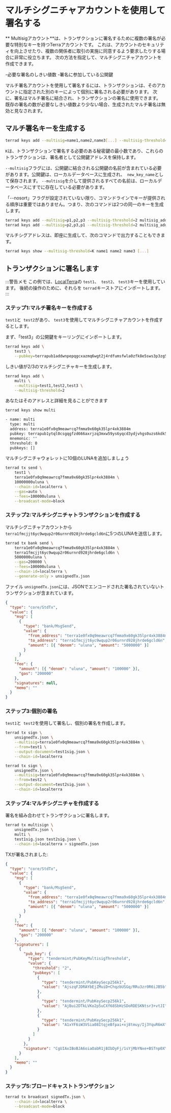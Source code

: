 # マルチシグニチャアカウントを使用して署名する

** Multisigアカウント**は、トランザクションに署名するために複数の署名が必要な特別なキーを持つTerraアカウントです。 これは、アカウントのセキュリティを向上させたり、複数の関係者に取引の実施に同意するよう要求したりする場合に非常に役立ちます。 次の方法を指定して、マルチシグニチャアカウントを作成できます。

-必要な署名のしきい値数
-署名に参加している公開鍵

マルチ署名アカウントを使用して署名するには、トランザクションは、そのアカウントに指定された別のキーによって個別に署名される必要があります。 次に、署名はマルチ署名に結合され、トランザクションの署名に使用できます。 既存の署名の数が必要なしきい値数より少ない場合、生成されたマルチ署名は無効と見なされます。

## マルチ署名キーを生成する 

```bash
terrad keys add --multisig=name1,name2,name3[...] --multisig-threshold=K new_key_name
```

`K`は、トランザクションで署名する必要のある秘密鍵の最小数であり、これらのトランザクションは、署名者として公開鍵アドレスを保持します。

`--multisig`フラグには、公開鍵に結合される公開鍵の名前が含まれている必要があります。公開鍵は、ローカルデータベースに生成され、` new_key_name`として保存されます。 `--multisig`を介して提供されるすべての名前は、ローカルデータベースにすでに存在している必要があります。

「--nosort」フラグが設定されていない限り、コマンドラインでキーが提供される順序は重要ではありません。つまり、次のコマンドは2つの同一のキーを生成します。

```bash
terrad keys add --multisig=p1,p2,p3 --multisig-threshold=2 multisig_address
terrad keys add --multisig=p2,p3,p1 --multisig-threshold=2 multisig_address
```

マルチシグアドレスは、即座に生成して、次のコマンドで出力することもできます。

```bash
terrad keys show --multisig-threshold=K name1 name2 name3 [...]
```

## トランザクションに署名します

:::警告メモ
この例では、[LocalTerra](https://github.com/terra-money/LocalTerra)の `test1`、` test2`、 `test3`キーを使用しています。 後続の操作のために、それらを `terrad`キーストアにインポートします。
:::

### ステップ1:マルチ署名キーを作成する

`test1`と` test2`があり、 `test3`を使用してマルチシグニチャアカウントを作成するとします。

まず、「test3」の公開鍵をキーリングにインポートします。

```sh
terrad keys add \
    test3 \
    --pubkey=terrapub1addwnpepqgcxazmq6wgt2j4rdfumsfwla0zfk8e5sws3p3zg5dkm9007hmfysxas0u2
```

しきい値が2/3のマルチシグニチャキーを生成します。 

```sh
terrad keys add \
    multi \
    --multisig=test1,test2,test3 \
    --multisig-threshold=2
```

あなたはそのアドレスと詳細を見ることができます

```sh
terrad keys show multi

- name: multi
  type: multi
  address: terra1e0fx0q9meawrcq7fmma9x60gk35lpr4xk3884m
  pubkey: terrapub1ytql0csgqgfzd666axrjzq3mxw59ys6yqcd3ydjvhgs0uzs6kdk5fp4t73gmkl8t6y02yfq7tvfzd666axrjzq3sd69kp5usk492x6nehqjal67ynv0nfqapzrzy3gmdk27la0kjfqfzd666axrjzq6utqt639ka2j3xkncgk65dup06t297ccljmxhvhu3rmk92u3afjuyz9dg9
  mnemonic: ""
  threshold: 0
  pubkeys: []
```

マルチシグニチャウォレットに10個のLUNAを追加しましょう

```bash
terrad tx send \
    test1 \
    terra1e0fx0q9meawrcq7fmma9x60gk35lpr4xk3884m \
    10000000uluna \
    --chain-id=localterra \
    --gas=auto \
    --fees=100000uluna \
    --broadcast-mode=block
```

### ステップ2:マルチシグニチャトランザクションを作成する

マルチシグニチャアカウントから `terra1fmcjjt6yc9wqup2r06urnrd928jhrde6gcld6n`に5つのLUNAを送信します。 

```bash
terrad tx bank send \
    terra1e0fx0q9meawrcq7fmma9x60gk35lpr4xk3884m \
    terra1fmcjjt6yc9wqup2r06urnrd928jhrde6gcld6n \
    5000000uluna \
    --gas=200000 \
    --fees=100000uluna \
    --chain-id=localterra \
    --generate-only > unsignedTx.json
```

ファイル `unsignedTx.json`には、JSONでエンコードされた署名されていないトランザクションが含まれています。

```json
{
  "type": "core/StdTx",
  "value": {
    "msg": [
      {
        "type": "bank/MsgSend",
        "value": {
          "from_address": "terra1e0fx0q9meawrcq7fmma9x60gk35lpr4xk3884m",
          "to_address": "terra1fmcjjt6yc9wqup2r06urnrd928jhrde6gcld6n",
          "amount": [{ "denom": "uluna", "amount": "5000000" }]
        }
      }
    ],
    "fee": {
      "amount": [{ "denom": "uluna", "amount": "100000" }],
      "gas": "200000"
    },
    "signatures": null,
    "memo": ""
  }
}
```

### ステップ3:個別の署名

`test1`と` test2`を使用して署名し、個別の署名を作成します。
```sh
terrad tx sign \
    unsignedTx.json \
    --multisig=terra1e0fx0q9meawrcq7fmma9x60gk35lpr4xk3884m \
    --from=test1 \
    --output-document=test1sig.json \
    --chain-id=localterra
```

```sh
terrad tx sign \
    unsignedTx.json \
    --multisig=terra1e0fx0q9meawrcq7fmma9x60gk35lpr4xk3884m \
    --from=test2 \
    --output-document=test2sig.json \
    --chain-id=localterra
```

### ステップ4:マルチシグニチャを作成する

署名を組み合わせてトランザクションに署名します。 
```sh
terrad tx multisign \
    unsignedTx.json \
    multi \
    test1sig.json test2sig.json \
    --chain-id=localterra > signedTx.json
```

TXが署名されました:

```json
{
  "type": "core/StdTx",
  "value": {
    "msg": [
      {
        "type": "bank/MsgSend",
        "value": {
          "from_address": "terra1e0fx0q9meawrcq7fmma9x60gk35lpr4xk3884m",
          "to_address": "terra1fmcjjt6yc9wqup2r06urnrd928jhrde6gcld6n",
          "amount": [{ "denom": "uluna", "amount": "5000000" }]
        }
      }
    ],
    "fee": {
      "amount": [{ "denom": "uluna", "amount": "100000" }],
      "gas": "200000"
    },
    "signatures": [
      {
        "pub_key": {
          "type": "tendermint/PubKeyMultisigThreshold",
          "value": {
            "threshold": "2",
            "pubkeys": [
              {
                "type": "tendermint/PubKeySecp256k1",
                "value": "AjszqFJDRAYbEjZMuiD+ChqzbUSGq/RRu3zr0R6iJB5b"
              },
              {
                "type": "tendermint/PubKeySecp256k1",
                "value": "AjBui2DTkLVKo2p5uCXf68SbHzSDoRDESKNtsr3+vtJI"
              },
              {
                "type": "tendermint/PubKeySecp256k1",
                "value": "A1xYF6iW3VSia08ItqjeBfpai+xj8tmuy/Ij3YquR6mX"
              }
            ]
          }
        },
        "signature": "CgUIAxIBoBJA6oiaOabR1jBIbDyFj/1sYjMbYNxe+BSTnp0XYM+frC8fHxXStJ+Tl5Hf+3BsyBg1wvX1pDFsTHI7nMKNlJkKfRJAAt2cOJuViJvtwVRGwhNDORmekDSbcodnyMHTwz2Ve4db7B9m/CjYZmJtilV7zk8RWVX6Agjrl/0K5PSQZv29/A=="
      }
    ],
    "memo": ""
  }
}
```

### ステップ5:ブロードキャストトランザクション 
```sh
terrad tx broadcast signedTx.json \
    --chain-id=localterra \
    --broadcast-mode=block
```
